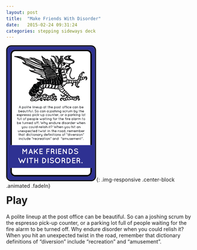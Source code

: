 ```yaml
---
layout: post
title:  "Make Friends With Disorder"
date:   2015-02-24 09:31:24
categories: stepping sideways deck
---
```

![Re-Conquer The Ordinary Card](https://github.com/steppingsideways/steppingsideways.github.io/blob/master/images/make_friends_with_disorders.png?raw=true){: .img-responsive .center-block .animated .fadeIn}

<div class="row">
	<div class="animated fadeIn col-md-12">
		<h1 style="margin-top:0px;">Play</h1>
		A polite lineup at the post office can be beautiful. So can a joshing scrum by the espresso pick-up counter, or a parking lot full of people waiting for the fire alarm to be turned off. Why endure disorder when you could relish it? When you hit an unexpected twist in the road, remember that dictionary definitions of “diversion” include “recreation” and  “amusement”.
	</div>
</div>